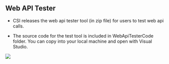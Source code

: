 ## Web API Tester

- CSI releases the web api tester tool (in zip file) for users to test web api calls.

- The source code for the test tool is included in WebApiTesterCode folder. You can copy into your local machine and open with Visual Studio.



<a href="http://teamcity/viewType.html?buildTypeId=Intellidact_Utilities_WebApiTester&guest=1" target="_blank">
	<img src="https://devops.csisoft.com/app/rest/builds/buildType:(id:Intellidact_Utilities_WebApiTester)/statusIcon"/>
</a>

